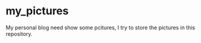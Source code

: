 # my_pictures
My personal blog need show some pcitures, I try to store the pictures in this repository. 

